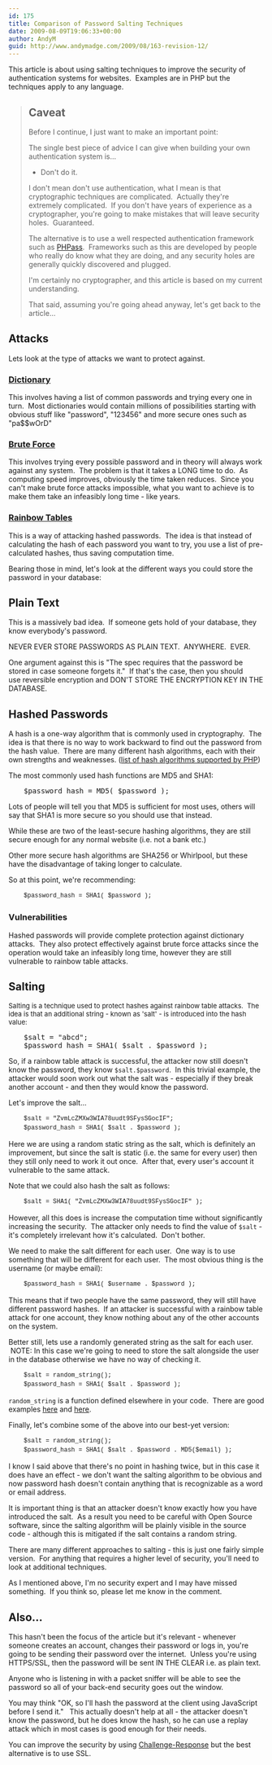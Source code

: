 ```yaml
---
id: 175
title: Comparison of Password Salting Techniques
date: 2009-08-09T19:06:33+00:00
author: AndyM
guid: http://www.andymadge.com/2009/08/163-revision-12/
---
```

This article is about using salting techniques to improve the security of authentication systems for websites.  Examples are in PHP but the techniques apply to any language.

> ## Caveat
> 
> Before I continue, I just want to make an important point:
> 
> The single best piece of advice I can give when building your own authentication system is...
> 
>   * Don't do it.
> 
> I don't mean don't use authentication, what I mean is that cryptographic techniques are complicated.  Actually they're extremely complicated.  If you don't have years of experience as a cryptographer, you're going to make mistakes that will leave security holes.  Guaranteed.
> 
> The alternative is to use a well respected authentication framework such as [PHPass](http://www.openwall.com/phpass/).  Frameworks such as this are developed by people who really do know what they are doing, and any security holes are generally quickly discovered and plugged.
> 
> I'm certainly no cryptographer, and this article is based on my current understanding.
> 
> That said, assuming you're going ahead anyway, let's get back to the article...

## Attacks

Lets look at the type of attacks we want to protect against.

### [Dictionary](http://en.wikipedia.org/wiki/Dictionary_attack)

This involves having a list of common passwords and trying every one in turn.  Most dictionaries would contain millions of possibilities starting with obvious stuff like "password", "123456" and more secure ones such as "pa$$wOrD"

### [Brute Force](http://en.wikipedia.org/wiki/Brute_force_attack)

This involves trying every possible password and in theory will always work against any system.  The problem is that it takes a LONG time to do.  As computing speed improves, obviously the time taken reduces.  Since you can't make brute force attacks impossible, what you want to achieve is to make them take an infeasibly long time - like years.

### [Rainbow Tables](http://en.wikipedia.org/wiki/Rainbow_table)

This is a way of attacking hashed passwords.  The idea is that instead of calculating the hash of each password you want to try, you use a list of pre-calculated hashes, thus saving computation time.

Bearing those in mind, let's look at the different ways you could store the password in your database:

<h2 style="font-size: 1.5em;">
  Plain Text
</h2>

This is a massively bad idea.  If someone gets hold of your database, they know everybody's password.

NEVER EVER STORE PASSWORDS AS PLAIN TEXT.  ANYWHERE.  EVER.

One argument against this is "The spec requires that the password be stored in case someone forgets it."  If that's the case, then you should use reversible encryption and DON'T STORE THE ENCRYPTION KEY IN THE DATABASE.

## Hashed Passwords

A hash is a one-way algorithm that is commonly used in cryptography.  The idea is that there is no way to work backward to find out the password from the hash value.  There are many different hash algorithms, each with their own strengths and weaknesses. ([list of hash algorithms supported by PHP](http://uk3.php.net/manual/en/function.hash-algos.php))

The most commonly used hash functions are MD5 and SHA1:

<pre style="padding-left: 30px; ">$password_hash = MD5( $password );</pre>

Lots of people will tell you that MD5 is sufficient for most uses, others will say that SHA1 is more secure so you should use that instead.

While these are two of the least-secure hashing algorithms, they are still secure enough for any normal website (i.e. not a bank etc.)

Other more secure hash algorithms are SHA256 or Whirlpool, but these have the disadvantage of taking longer to calculate.

So at this point, we're recommending:

<pre style="font: normal normal normal 12px/18px Consolas, Monaco, 'Courier New', Courier, monospace; padding-left: 30px;">$password_hash = SHA1( $password );</pre>

### Vulnerabilities

Hashed passwords will provide complete protection against dictionary attacks.  They also protect effectively against brute force attacks since the operation would take an infeasibly long time, however they are still vulnerable to rainbow table attacks.

## Salting

<span style="font-weight: normal; font-size: 13px; ">Salting is a technique used to protect hashes against rainbow table attacks.  The idea is that an additional string - known as 'salt' - is introduced into the hash value:</span>

<pre style="padding-left: 30px; ">$salt = "abcd";
$password_hash = SHA1( $salt . $password );</pre>

So, if a rainbow table attack is successful, the attacker now still doesn't know the password, they know `$salt.$password`.  In this trivial example, the attacker would soon work out what the salt was - especially if they break another account - and then they would know the password.

Let's improve the salt...

<pre style="font: normal normal normal 12px/18px Consolas, Monaco, 'Courier New', Courier, monospace; padding-left: 30px;">$salt = "<span style="font-family: 'courier new';">ZvmLcZMXw3WIA78uudt9SFysSGocIF</span>";
$password_hash = SHA1( $salt . $password );</pre>

Here we are using a random static string as the salt, which is definitely an improvement, but since the salt is static (i.e. the same for every user) then they still only need to work it out once.  After that, every user's account it vulnerable to the same attack.

Note that we could also hash the salt as follows:

<pre style="font: normal normal normal 12px/18px Consolas, Monaco, 'Courier New', Courier, monospace; padding-left: 30px;">$salt = SHA1( "<span style="font-family: 'courier new';">ZvmLcZMXw3WIA78uudt9SFysSGocIF</span>" );</pre>

However, all this does is increase the computation time without significantly increasing the security.  The attacker only needs to find the value of `$salt` - it's completely irrelevant how it's calculated.  Don't bother.

We need to make the salt different for each user.  One way is to use something that will be different for each user.  The most obvious thing is the username (or maybe email):

<pre style="font: normal normal normal 12px/18px Consolas, Monaco, 'Courier New', Courier, monospace; padding-left: 30px;">$password_hash = SHA1( $username . $password );</pre>

This means that if two people have the same password, they will still have different password hashes.  If an attacker is successful with a rainbow table attack for one account, they know nothing about any of the other accounts on the system.

Better still, lets use a randomly generated string as the salt for each user.  NOTE: In this case we're going to need to store the salt alongside the user in the database otherwise we have no way of checking it.

<pre style="font: normal normal normal 12px/18px Consolas, Monaco, 'Courier New', Courier, monospace; padding-left: 30px;">$salt = random_string();
$password_hash = SHA1( $salt . $password );</pre>

`random_string` is a function defined elsewhere in your code.  There are good examples [here](http://stackoverflow.com/questions/48124/generating-pseudorandom-alpha-numeric-strings) and [here](http://911-need-code-help.blogspot.com/2009/06/generate-random-strings-using-php.html).

Finally, let's combine some of the above into our best-yet version:

<pre style="font: normal normal normal 12px/18px Consolas, Monaco, 'Courier New', Courier, monospace; padding-left: 30px;">$salt = random_string();
$password_hash = SHA1( $salt . $password . MD5($email) );</pre>

I know I said above that there's no point in hashing twice, but in this case it does have an effect - we don't want the salting algorithm to be obvious and now password hash doesn't contain anything that is recognizable as a word or email address.

It is important thing is that an attacker doesn't know exactly how you have introduced the salt.  As a result you need to be careful with Open Source software, since the salting algorithm will be plainly visible in the source code - although this is mitigated if the salt contains a random string.

There are many different approaches to salting - this is just one fairly simple version.  For anything that requires a higher level of security, you'll need to look at additional techniques.

As I mentioned above, I'm no security expert and I may have missed something.  If you think so, please let me know in the comment.

## Also...

This hasn't been the focus of the article but it's relevant - whenever someone creates an account, changes their password or logs in, you're going to be sending their password over the internet.  Unless you're using HTTPS/SSL, then the password will be sent IN THE CLEAR i.e. as plain text.

Anyone who is listening in with a packet sniffer will be able to see the password so all of your back-end security goes out the window.

You may think "OK, so I'll hash the password at the client using JavaScript before I send it."   This actually doesn't help at all - the attacker doesn't know the password, but he does know the hash, so he can use a replay attack which in most cases is good enough for their needs.

You can improve the security by using [Challenge-Response](http://en.wikipedia.org/wiki/Challenge_response) but the best alternative is to use SSL.